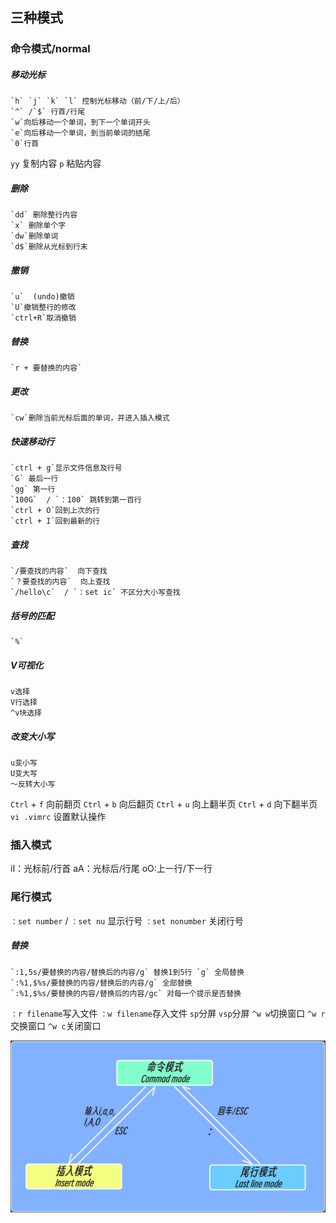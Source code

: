 ## 三种模式
### 命令模式/normal
##### 移动光标
	`h` `j` `k` `l` 控制光标移动（前/下/上/后）
	`^` /`$` 行首/行尾
	`w`向后移动一个单词，到下一个单词开头
	`e`向后移动一个单词，到当前单词的结尾
	`0`行首
`yy` 复制内容
`p` 粘贴内容
##### 删除
	`dd` 删除整行内容
	`x` 删除单个字
	`dw`删除单词
	`d$`删除从光标到行末
##### 撤销
	`u`  (undo)撤销
	`U`撤销整行的修改
	`ctrl+R`取消撤销
##### 替换
	`r + 要替换的内容`
##### 更改
	`cw`删除当前光标后面的单词，并进入插入模式
##### 快速移动行
	`ctrl + g`显示文件信息及行号
	`G` 最后一行
	`gg` 第一行
	`100G`  / `：100` 跳转到第一百行
	`ctrl + O`回到上次的行
	`ctrl + I`回到最新的行
##### 查找
	`/要查找的内容`  向下查找 
	`？要查找的内容`  向上查找 
	`/hello\c`  / `：set ic` 不区分大小写查找 
##### 括号的匹配
	`%`
##### V可视化
	v选择
	V行选择
	^v块选择
##### 改变大小写
	u变小写
	U变大写
	～反转大小写

`Ctrl` + `f` 向前翻页
`Ctrl` + `b` 向后翻页
`Ctrl` + `u` 向上翻半页
`Ctrl` + `d` 向下翻半页
`vi .vimrc` 设置默认操作
### 插入模式
iI：光标前/行首
aA：光标后/行尾
oO:上一行/下一行
### 尾行模式
`：set number` / `：set nu` 显示行号
`：set nonumber` 关闭行号
##### 替换
	`:1,5s/要替换的内容/替换后的内容/g` 替换1到5行 `g` 全局替换
	`:%1,$%s/要替换的内容/替换后的内容/g` 全部替换
	`:%1,$%s/要替换的内容/替换后的内容/gc` 对每一个提示是否替换
`：r filename`写入文件
`：w filename`存入文件
`sp`分屏
`vsp`分屏
	`^w w`切换窗口
	`^w r`交换窗口
	`^w c`关闭窗口

![](../../public/vim_model.png)